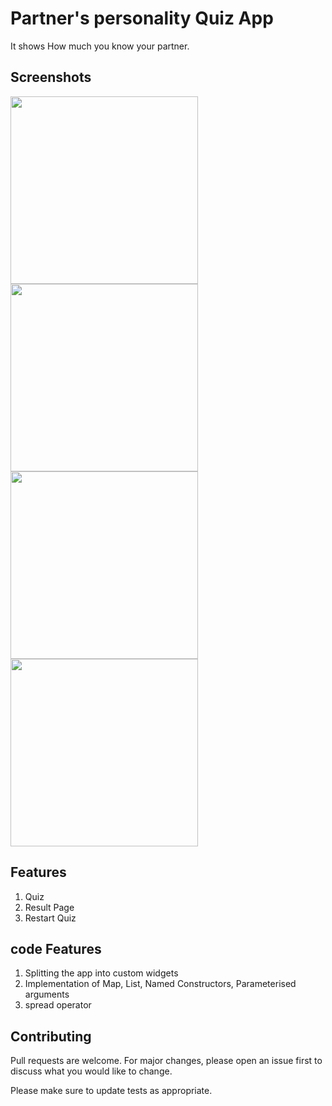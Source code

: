# Partner's personality Quiz App


It shows How much you know your partner.

## Screenshots
 <img src=https://user-images.githubusercontent.com/71957235/96410905-482d5900-1205-11eb-821c-cf0cb19e25a1.jpeg width ="300">
 <img src=https://user-images.githubusercontent.com/71957235/96410910-4a8fb300-1205-11eb-9f17-a1669a5d0462.jpeg width ="300">
 <img src=https://user-images.githubusercontent.com/71957235/96410917-4c597680-1205-11eb-900e-ffa3cdf710fe.jpeg width ="300">
 <img src=https://user-images.githubusercontent.com/71957235/96410927-4ebbd080-1205-11eb-8ed6-6c947c2bea72.jpeg width ="300">

 ## Features
 1. Quiz 
 2. Result Page
 3. Restart Quiz

 ## code Features

1. Splitting the app into custom widgets
2. Implementation of Map, List, Named Constructors,   Parameterised arguments
3. spread operator

## Contributing
Pull requests are welcome. For major changes, please open an issue first to discuss what you would like to change.

Please make sure to update tests as appropriate.






